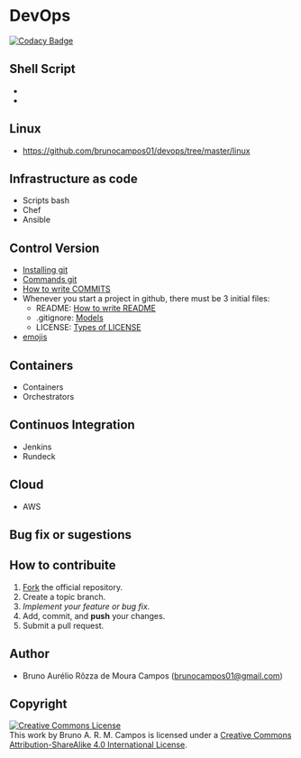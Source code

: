 # DevOps

[![Codacy Badge](https://api.codacy.com/project/badge/Grade/3a8c68906dba4076bf0b74a2fced61c8)](https://app.codacy.com/app/brunocampos01/devops?utm_source=github.com&utm_medium=referral&utm_content=brunocampos01/devops&utm_campaign=Badge_Grade_Dashboard)


## Shell Script
- 
- 

## Linux
- https://github.com/brunocampos01/devops/tree/master/linux

## Infrastructure as code
- Scripts bash
- Chef
- Ansible

## Control Version
- [Installing git](https://github.com/brunocampos01/DevOps/tree/master/github#git-instalation)
- [Commands git](https://github.com/brunocampos01/DevOps/blob/master/github/README.md)
- [How to write COMMITS](https://github.com/brunocampos01/DevOps/blob/master/github/como-escrever-COMMITS.md)
- Whenever you start a project in github, there must be 3 initial files:
  - README: [How to write README](https://github.com/brunocampos01/DevOps/blob/master/github/como-escrever-README.md)
  - .gitignore: [Models](https://github.com/brunocampos01/DevOps/tree/master/github/modelos-gitignore)
  - LICENSE: [Types of LICENSE](https://choosealicense.com/)
- [emojis](https://gist.github.com/rxaviers/7360908) 


## Containers
- Containers
- Orchestrators

## Continuos Integration
- Jenkins
- Rundeck

## Cloud
- AWS


## Bug fix or sugestions
## How to contribuite
1. [Fork](fork) the official repository.
2. Create a topic branch.
3. *Implement your feature or bug fix.*
4. Add, commit, and **push** your changes.
5. Submit a pull request.

## Author
- Bruno Aurélio Rôzza de Moura Campos (brunocampos01@gmail.com)
## Copyright
<a rel="license" href="http://creativecommons.org/licenses/by-sa/4.0/"><img alt="Creative Commons License" style="border-width:0" src="https://i.creativecommons.org/l/by-sa/4.0/88x31.png" /></a><br />This work by <span xmlns:cc="http://creativecommons.org/ns#" property="cc:attributionName">Bruno A. R. M. Campos</span> is licensed under a <a rel="license" href="http://creativecommons.org/licenses/by-sa/4.0/">Creative Commons Attribution-ShareAlike 4.0 International License</a>.
